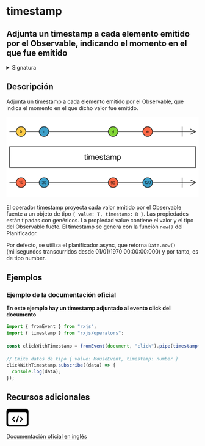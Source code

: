 # timestamp

<h2 class="subtitle">Adjunta un timestamp a cada elemento emitido por el Observable, indicando el momento en el que fue emitido</h2>

<details>
<summary>Signatura</summary>

### Firma

`timestamp<T>(scheduler: SchedulerLike = async): OperatorFunction<T, Timestamp<T>>`

### Parámetros

<table>
<tr><td>scheduler</td><td>Opcional. El valor por defecto es <code>async</code>.
Tipo: <code>SchedulerLike</code>.</td></tr>
</table>

## Retorna

`OperatorFunction<T, Timestamp<T>>:`

</details>

## Descripción

Adjunta un timestamp a cada elemento emitido por el Observable, que indica el momento en el que dicho valor fue emitido.

<img src="assets/images/marble-diagrams/utility/timestamp.png" alt="Diagrama de canicas del operador timestamp">

El operador timestamp proyecta cada valor emitido por el Observable fuente a un objeto de tipo `{ value: T, timestamp: R }`. Las propiedades están tipadas con genéricos. La propiedad value contiene el valor y el tipo del Observable fuete. El timestamp se genera con la función `now()` del Planificador.

Por defecto, se utiliza el planificador async, que retorna `Date.now()` (milisegundos transcurridos desde 01/01/1970 00:00:00:000) y por tanto, es de tipo number.

## Ejemplos

### Ejemplo de la documentación oficial

**En este ejemplo hay un timestamp adjuntado al evento click del documento**

```javascript
import { fromEvent } from "rxjs";
import { timestamp } from "rxjs/operators";

const clickWithTimestamp = fromEvent(document, "click").pipe(timestamp());

// Emite datos de tipo { value: MouseEvent, timestamp: number }
clickWithTimestamp.subscribe((data) => {
  console.log(data);
});
```

<div class="additional-section">

## Recursos adicionales

<a class="source-icon" target="_blank" href="https://github.com/ReactiveX/rxjs/blob/master/src/internal/operators/timestamp.ts">
<img src="assets/icons/source-code.png" alt="Source code">
</a>
</div>

<a target="_blank" href="https://rxjs.dev/api/operators/timestamp">Documentación oficial en inglés</a>
